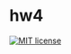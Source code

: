 # hw4

[![MIT license](https://img.shields.io/badge/license-MIT-blue.svg)](https://github.com/tina80lvl/fp-homework/blob/master/hw4/LICENSE)